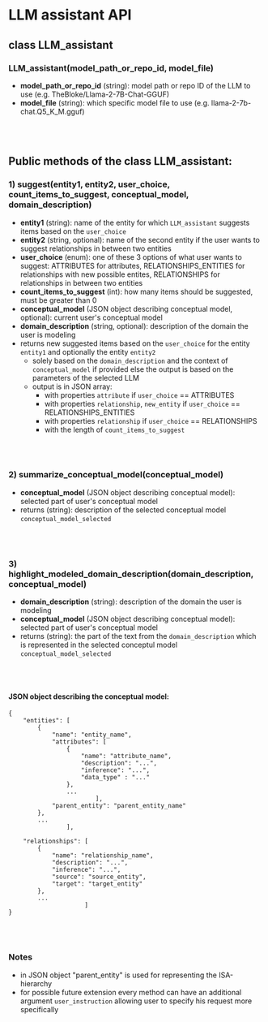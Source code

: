 # LLM assistant API

## class LLM_assistant

### LLM_assistant(model_path_or_repo_id, model_file)
- **model_path_or_repo_id** (string): model path or repo ID of the LLM to use (e.g. TheBloke/Llama-2-7B-Chat-GGUF)
- **model_file** (string): which specific model file to use (e.g. llama-2-7b-chat.Q5_K_M.gguf)

<br />
<br />

## Public methods of the class LLM_assistant:

### 1) suggest(entity1, entity2, user_choice, count_items_to_suggest, conceptual_model, domain_description)
- **entity1** (string): name of the entity for which `LLM_assistant` suggests items based on the `user_choice`
- **entity2** (string, optional): name of the second entity if the user wants to suggest relationships in between two entities
- **user_choice** (enum): one of these 3 options of what user wants to suggest: ATTRIBUTES for attributes, RELATIONSHIPS_ENTITIES for relationships with new possible entites, RELATIONSHIPS for relationships in between two entities
- **count_items_to_suggest** (int): how many items should be suggested, must be greater than 0
- **conceptual_model** (JSON object describing conceptual model, optional): current user's conceptual model
- **domain_description** (string, optional): description of the domain the user is modeling
- returns new suggested items based on the `user_choice` for the entity `entity1` and optionally the entity `entity2`
	- solely based on the `domain_description` and the context of `conceptual_model` if provided else the output is based on the parameters of the selected LLM
	- output is in JSON array:
	 	- with properties `attribute` if `user_choice` == ATTRIBUTES
		- with properties `relationship`, `new_entity` if `user_choice` == RELATIONSHIPS_ENTITIES
		- with properties `relationship` if `user_choice` == RELATIONSHIPS
		- with the length of `count_items_to_suggest`

<br />
<br />


### 2) summarize_conceptual_model(conceptual_model)
- **conceptual_model** (JSON object describing conceptual model): selected part of user's conceptual model
- returns (string): description of the selected conceptual model `conceptual_model_selected`

  
<br />
<br />

### 3) highlight_modeled_domain_description(domain_description, conceptual_model)
- **domain_description** (string): description of the domain the user is modeling
- **conceptual_model** (JSON object describing conceptual model): selected part of user's conceptual model
- returns (string): the part of the text from the `domain_description` which is represented in the selected conceptul model `conceptual_model_selected`

<br />
<br />


#### JSON object describing the conceptual model:

```
{
	"entities": [
		{
			"name": "entity_name",
		 	"attributes": [
				{
					"name": "attribute_name", 
					"description": "...", 
					"inference": "...", 
					"data_type" : "..."
				}, 
				...
						], 
			"parent_entity": "parent_entity_name"
		},
		...
				],

	"relationships": [
		{
			"name": "relationship_name",
			"description": "...", 
			"inference": "...", 
			"source": "source_entity",
			"target": "target_entity"
		},
		...
					 ] 
}
```

<br />
<br />

### Notes
- in JSON object "parent_entity" is used for representing the ISA-hierarchy
- for possible future extension every method can have an additional argument `user_instruction` allowing user to specify his request more specifically